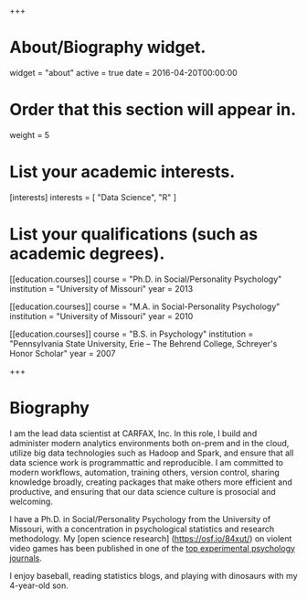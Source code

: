 +++
# About/Biography widget.
widget = "about"
active = true
date = 2016-04-20T00:00:00

# Order that this section will appear in.
weight = 5

# List your academic interests.
[interests]
  interests = [
    "Data Science",
    "R"
  ]

# List your qualifications (such as academic degrees).
[[education.courses]]
  course = "Ph.D. in Social/Personality Psychology"
  institution = "University of Missouri"
  year = 2013

[[education.courses]]
  course = "M.A. in Social-Personality Psychology"
  institution = "University of Missouri"
  year = 2010

[[education.courses]]
  course = "B.S. in Psychology"
  institution = "Pennsylvania State University, Erie – The Behrend College, Schreyer's Honor Scholar"
  year = 2007
 
+++

# Biography

I am the lead data scientist at CARFAX, Inc. In this role, I build and administer modern analytics environments both on-prem and in the cloud, utilize big data technologies such as Hadoop and Spark, and ensure that all data science work is programmattic and reproducible. I am committed to modern workflows, automation, training others, version control, sharing knowledge broadly, creating packages that make others more efficient and productive, and ensuring that our data science culture is prosocial and welcoming.     

I have a Ph.D. in Social/Personality Psychology from the University of Missouri, with a concentration in psychological statistics and research methodology. My [open science research] (https://osf.io/84xut/) on violent video games has been published in one of the [top experimental psychology journals](http://pcl.missouri.edu/sites/default/files/Engelhardt.etal_.PsycSci.2015.pdf). 

I enjoy baseball, reading statistics blogs, and playing with dinosaurs with my 4-year-old son.  

